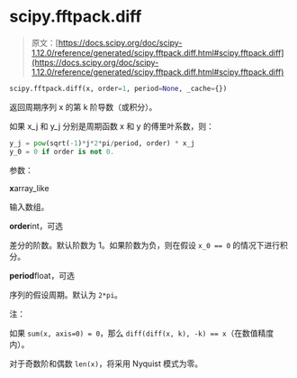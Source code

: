 # scipy.fftpack.diff

> 原文：[https://docs.scipy.org/doc/scipy-1.12.0/reference/generated/scipy.fftpack.diff.html#scipy.fftpack.diff](https://docs.scipy.org/doc/scipy-1.12.0/reference/generated/scipy.fftpack.diff.html#scipy.fftpack.diff)

```py
scipy.fftpack.diff(x, order=1, period=None, _cache={})
```

返回周期序列 x 的第 k 阶导数（或积分）。

如果 x_j 和 y_j 分别是周期函数 x 和 y 的傅里叶系数，则：

```py
y_j = pow(sqrt(-1)*j*2*pi/period, order) * x_j
y_0 = 0 if order is not 0. 
```

参数：

**x**array_like

输入数组。

**order**int，可选

差分的阶数。默认阶数为 1。如果阶数为负，则在假设 `x_0 == 0` 的情况下进行积分。

**period**float，可选

序列的假设周期。默认为 `2*pi`。

注：

如果 `sum(x, axis=0) = 0`，那么 `diff(diff(x, k), -k) == x`（在数值精度内）。

对于奇数阶和偶数 `len(x)`，将采用 Nyquist 模式为零。

